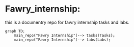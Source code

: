 # Fawry_internship: 
this is a documentry repo for fawry internship tasks and labs.

```mermaid
graph TD;
    main_repo("Fawry Internship")--> tasks(Tasks);
    main_repo("Fawry Internship")--> labs(Labs);

```
